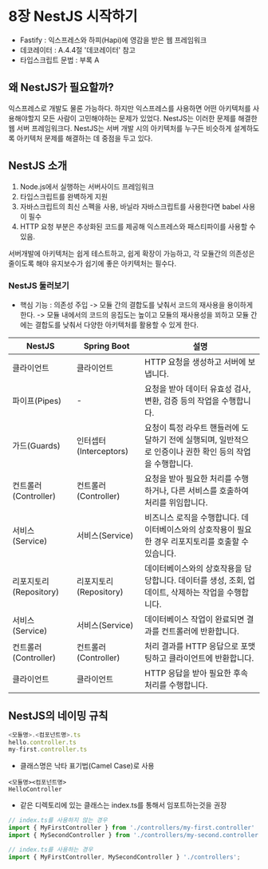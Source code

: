 # 8장 NestJS 시작하기
- Fastify : 익스프레스와 하피(Hapi)에 영감을 받은 웹 프레임워크
- 데코레이터 : A.4.4절 '데코레이터' 참고
- 타입스크립트 문법 : 부록 A

## 왜 NestJS가 필요할까?
익스프레스로 개발도 물론 가능하다. 하지만 익스프레스를 사용하면 어떤 아키텍처를 사용해야할지 모든 사람이 고민해야하는 문제가 있었다. NestJS는 이러한 문제를 해결한 웹 서버 프레임워크다.
NestJS는 서버 개발 시의 아키텍처를 누구든 비슷하게 설계하도록 아키텍처 문제를 해결하는 데 중점을 두고 있다.

## NestJS 소개
1. Node.js에서 실행하는 서버사이드 프레임워크
2. 타입스크립트를 완벽하게 지원
3. 자바스크립트의 최신 스펙을 사용, 바닐라 자바스크립트를 사용한다면 babel 사용이 필수
4. HTTP 요청 부분은 추상화된 코드를 제공해 익스프레스와 패스티파이를 사용할 수 있음.

서버개발에 아키텍처는 쉽게 테스트하고, 쉽게 확장이 가능하고, 각 모듈간의 의존성은 줄이도록 해야 유지보수가 쉽기에 좋은 아키텍처는 필수다.

### NestJS 둘러보기
- 핵심 기능 : 의존성 주입 -> 모듈 간의 결합도를 낮춰서 코드의 재사용을 용이하게 한다. -> 모듈 내에서의 코드의 응집도는 높이고 모듈의 재사용성을 꾀하고 모듈 간에는 결합도를 낮춰서 다양한 아키텍처를 활용할 수 있게 한다.

| NestJS | Spring Boot | 설명 |
| --- | --- | --- |
| 클라이언트 | 클라이언트 | HTTP 요청을 생성하고 서버에 보냅니다. |
| 파이프(Pipes) | - | 요청을 받아 데이터 유효성 검사, 변환, 검증 등의 작업을 수행합니다. |
| 가드(Guards) | 인터셉터(Interceptors) | 요청이 특정 라우트 핸들러에 도달하기 전에 실행되며, 일반적으로 인증이나 권한 확인 등의 작업을 수행합니다. |
| 컨트롤러(Controller) | 컨트롤러(Controller) | 요청을 받아 필요한 처리를 수행하거나, 다른 서비스를 호출하여 처리를 위임합니다. |
| 서비스(Service) | 서비스(Service) | 비즈니스 로직을 수행합니다. 데이터베이스와의 상호작용이 필요한 경우 리포지토리를 호출할 수 있습니다. |
| 리포지토리(Repository) | 리포지토리(Repository) | 데이터베이스와의 상호작용을 담당합니다. 데이터를 생성, 조회, 업데이트, 삭제하는 작업을 수행합니다. |
| 서비스(Service) | 서비스(Service) | 데이터베이스 작업이 완료되면 결과를 컨트롤러에 반환합니다. |
| 컨트롤러(Controller) | 컨트롤러(Controller) | 처리 결과를 HTTP 응답으로 포맷팅하고 클라이언트에 반환합니다. |
| 클라이언트 | 클라이언트 | HTTP 응답을 받아 필요한 후속 처리를 수행합니다. |


## NestJS의 네이밍 규칙
```typescript
<모듈명>.<컴포넌트명>.ts
hello.controller.ts
my-first.controller.ts
```
- 클래스명은 낙타 표기법(Camel Case)로 사용
```
<모듈명><컴포넌트명>
HelloController
```
- 같은 디렉토리에 있는 클래스는 index.ts를 통해서 임포트하는것을 권장
```typescript
// index.ts를 사용하지 않는 경우
import { MyFirstController } from './controllers/my-first.controller'
import { MySecondController } from './controllers/my-second.controller'

// index.ts를 사용하는 경우
import { MyFirstController, MySecondController } './controllers';
```